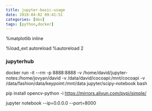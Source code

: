 ```yaml
---
title: jupyter-basic-usage
date: 2018-04-02 09:41:51
categories: [dev]
tags: [python,docker]
---
```




%matplotlib inline

%load_ext autoreload
%autoreload 2


### jupyterhub


docker run -it --rm -p 8888:8888 -v /home/david/jupyter-notes:/home/jovyan/david -v /data/david/cocoapi:/mnt/cocoapi -v /data/fashion/data/keypoint:/mnt/data jupyter/scipy-notebook bash



pip install opencv-python -i https://mirrors.aliyun.com/pypi/simple/

jupyter notebook --ip=0.0.0.0 --port=8000
